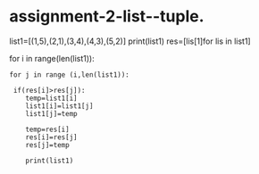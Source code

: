 # assignment-2-list--tuple.
list1=[(1,5),(2,1),(3,4),(4,3),(5,2)]
print(list1)
res=[lis[1]for lis in list1]

for i in range(len(list1)):

    for j in range (i,len(list1)):

     if(res[i]>res[j]):
        temp=list1[i]
        list1[i]=list1[j]
        list1[j]=temp

        temp=res[i]
        res[i]=res[j]
        res[j]=temp
        
        print(list1)
